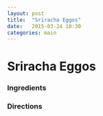```yaml
---
layout: post
title:  "Sriracha Eggos"
date:   2015-03-24 10:30
categories: main
---
```


# Sriracha Eggos

### Ingredients


### Directions
